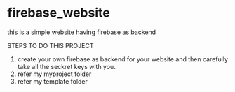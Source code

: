 # firebase_website
this is a simple website having firebase as backend

STEPS TO DO THIS PROJECT 
1. create your own firebase as backend for your website and then carefully take all the seckret keys with you.
2.  refer my myproject folder 
3.  refer my template folder 


